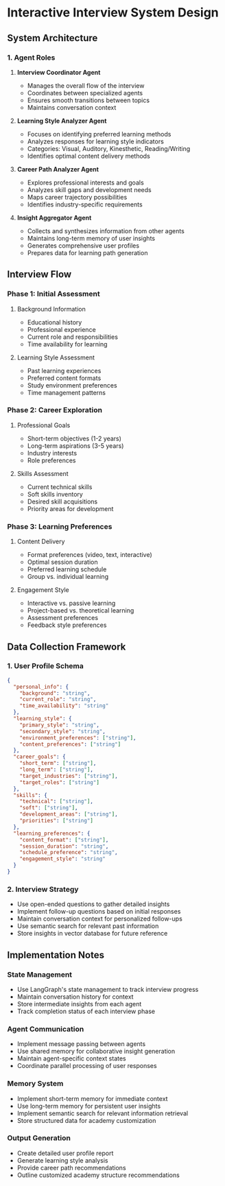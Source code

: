 # Interactive Interview System Design

## System Architecture

### 1. Agent Roles

1. **Interview Coordinator Agent**
   - Manages the overall flow of the interview
   - Coordinates between specialized agents
   - Ensures smooth transitions between topics
   - Maintains conversation context

2. **Learning Style Analyzer Agent**
   - Focuses on identifying preferred learning methods
   - Analyzes responses for learning style indicators
   - Categories: Visual, Auditory, Kinesthetic, Reading/Writing
   - Identifies optimal content delivery methods

3. **Career Path Analyzer Agent**
   - Explores professional interests and goals
   - Analyzes skill gaps and development needs
   - Maps career trajectory possibilities
   - Identifies industry-specific requirements

4. **Insight Aggregator Agent**
   - Collects and synthesizes information from other agents
   - Maintains long-term memory of user insights
   - Generates comprehensive user profiles
   - Prepares data for learning path generation

## Interview Flow

### Phase 1: Initial Assessment
1. Background Information
   - Educational history
   - Professional experience
   - Current role and responsibilities
   - Time availability for learning

2. Learning Style Assessment
   - Past learning experiences
   - Preferred content formats
   - Study environment preferences
   - Time management patterns

### Phase 2: Career Exploration
1. Professional Goals
   - Short-term objectives (1-2 years)
   - Long-term aspirations (3-5 years)
   - Industry interests
   - Role preferences

2. Skills Assessment
   - Current technical skills
   - Soft skills inventory
   - Desired skill acquisitions
   - Priority areas for development

### Phase 3: Learning Preferences
1. Content Delivery
   - Format preferences (video, text, interactive)
   - Optimal session duration
   - Preferred learning schedule
   - Group vs. individual learning

2. Engagement Style
   - Interactive vs. passive learning
   - Project-based vs. theoretical learning
   - Assessment preferences
   - Feedback style preferences

## Data Collection Framework

### 1. User Profile Schema
```json
{
  "personal_info": {
    "background": "string",
    "current_role": "string",
    "time_availability": "string"
  },
  "learning_style": {
    "primary_style": "string",
    "secondary_style": "string",
    "environment_preferences": ["string"],
    "content_preferences": ["string"]
  },
  "career_goals": {
    "short_term": ["string"],
    "long_term": ["string"],
    "target_industries": ["string"],
    "target_roles": ["string"]
  },
  "skills": {
    "technical": ["string"],
    "soft": ["string"],
    "development_areas": ["string"],
    "priorities": ["string"]
  },
  "learning_preferences": {
    "content_format": ["string"],
    "session_duration": "string",
    "schedule_preference": "string",
    "engagement_style": "string"
  }
}
```

### 2. Interview Strategy
- Use open-ended questions to gather detailed insights
- Implement follow-up questions based on initial responses
- Maintain conversation context for personalized follow-ups
- Use semantic search for relevant past information
- Store insights in vector database for future reference

## Implementation Notes

### State Management
- Use LangGraph's state management to track interview progress
- Maintain conversation history for context
- Store intermediate insights from each agent
- Track completion status of each interview phase

### Agent Communication
- Implement message passing between agents
- Use shared memory for collaborative insight generation
- Maintain agent-specific context states
- Coordinate parallel processing of user responses

### Memory System
- Implement short-term memory for immediate context
- Use long-term memory for persistent user insights
- Implement semantic search for relevant information retrieval
- Store structured data for academy customization

### Output Generation
- Create detailed user profile report
- Generate learning style analysis
- Provide career path recommendations
- Outline customized academy structure recommendations
